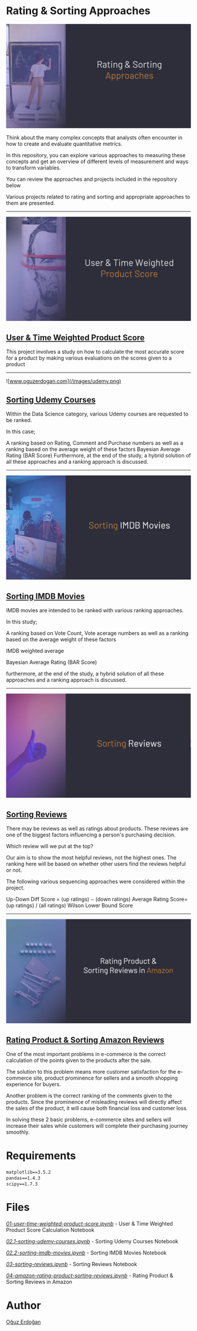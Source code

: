 # Rating & Sorting Approaches

![IMAGE](/images/approaches.png)

Think about the many complex concepts that analysts often encounter in how to create and evaluate quantitative metrics. 

In this repository, you can explore various approaches to measuring these concepts and get an overview of different levels of measurement and ways to transform variables. 

You can review the approaches and projects included in the repository below

Various projects related to rating and sorting and appropriate approaches to them are presented.

---
![Product Rating](images/product-rating.png)
## [User & Time Weighted Product Score](01-rating-products/01-user-time-weighted-product-score.ipynb)

This project involves a study on how to calculate the most accurate score for a product by making various evaluations on the scores given to a product

---
![www.oguzerdogan.com](/images/udemy.png)
## [Sorting Udemy Courses](02-product-sorting/02.1-sorting-udemy-courses/README.md)

Within the Data Science category, various Udemy courses are requested to be ranked.

In this case;

A ranking based on Rating, Comment and Purchase numbers as well as a ranking based on the average weight of these factors
Bayesian Average Rating (BAR Score)
Furthermore, at the end of the study, a hybrid solution of all these approaches and a ranking approach is discussed.

---
![SortingImdb](/images/imdb-project.png)
## [Sorting IMDB Movies](02-product-sorting/02.2-sorting-imdb-movies/README.md)

IMDB movies are intended to be ranked with various ranking approaches.

In this study;

A ranking based on Vote Count, Vote acerage numbers as well as a ranking based on the average weight of these factors

IMDB weighted average

Bayesian Average Rating (BAR Score)

furthermore, at the end of the study, a hybrid solution of all these approaches and a ranking approach is discussed.

---
![SortingReviews](/images/sorting-reviews.png)
## [Sorting Reviews](03-sorting-reviews/README.md)

There may be reviews as well as ratings about products. These reviews are one of the biggest factors influencing a person's purchasing decision.

Which review will we put at the top?

Our aim is to show the most helpful reviews, not the highest ones. The ranking here will be based on whether other users find the reviews helpful or not.

The following various sequencing approaches were considered within the project.

Up-Down Diff Score = (up ratings) − (down ratings)
Average Rating Score= (up ratings) / (all ratings)
Wilson Lower Bound Score

---
![IMAGE](/images/project1.png)
## [Rating Product & Sorting Amazon Reviews](04-amazon-rating-product-sorting-reviews/README.md)

One of the most important problems in e-commerce is the correct calculation of the points given to the products after the sale.

The solution to this problem means more customer satisfaction for the e-commerce site, product prominence for sellers and a smooth shopping experience for buyers.

Another problem is the correct ranking of the comments given to the products. Since the prominence of misleading reviews will directly affect the sales of the product, it will cause both financial loss and customer loss.

In solving these 2 basic problems, e-commerce sites and sellers will increase their sales while customers will complete their purchasing journey smoothly.


# Requirements

```
matplotlib==3.5.2
pandas==1.4.3
scipy==1.7.3
```

# **Files**

*[01-user-time-weighted-product-score.ipynb](https://github.com/oguzerdo/rating-sorting-approaches/blob/main/01-rating-products/01-user-time-weighted-product-score.ipynb) -* User & Time Weighted Product Score Calculation Notebook

*[02.1-sorting-udemy-courses.ipynb](https://github.com/oguzerdo/rating-sorting-approaches/blob/main/02-product-sorting/02.1-sorting-udemy-courses/2.1-sorting-udemy-courses.ipynb) -* Sorting Udemy Courses Notebook

*[02.2-sorting-imdb-movies.ipynb](https://github.com/oguzerdo/rating-sorting-approaches/blob/main/02-product-sorting/02.2-sorting-imdb-movies/2.2-sorting-imdb-movies.ipynb) -* Sorting IMDB Movies Notebook

*[03-sorting-reviews.ipynb](https://github.com/oguzerdo/rating-sorting-approaches/blob/main/03-sorting-reviews/03-sorting-reviews.ipynb) -* Sorting Reviews Notebook

*[04-amazon-rating-product-sorting-reviews.ipynb](https://github.com/oguzerdo/rating-sorting-approaches/blob/main/04-amazon-rating-product-sorting-reviews/04-amazon-rating-product-sorting-reviews.ipynb) -* Rating Product & Sorting Reviews in Amazon

# Author

[Oğuz Erdoğan](http://www.oguzerdogan.com)